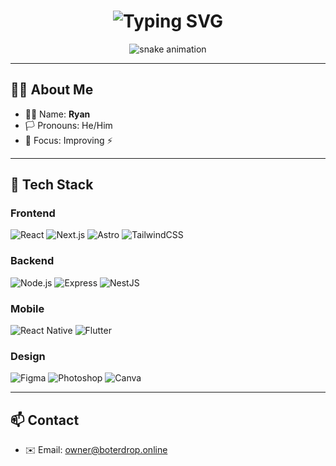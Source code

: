 <h1 align="center">
  <img src="https://readme-typing-svg.demolab.com?font=Fira+Code&size=24&pause=1000&color=F7AB0A&width=435&lines=Hi%2C+I'm+Ryan!;Web+Dev+%7C+UI%2FUX+Enthusiast;Always+improving+%E2%9A%A1" alt="Typing SVG" />
</h1>

<p align="center">
  <img src="https://github.com/USERNAME/USERNAME/blob/output/github-contribution-grid-snake.svg" alt="snake animation" />
</p>

---

## 🧑‍💻 About Me

- 👨‍💻 Name: **Ryan**
- 🏳️ Pronouns: He/Him
- 💬 Focus: Improving ⚡

---

## 🚀 Tech Stack

### Frontend
![React](https://img.shields.io/badge/-React-20232A?style=flat-square&logo=react)
![Next.js](https://img.shields.io/badge/-Next.js-black?style=flat-square&logo=next.js)
![Astro](https://img.shields.io/badge/-Astro-000?style=flat-square&logo=astro)
![TailwindCSS](https://img.shields.io/badge/-Tailwind-06B6D4?style=flat-square&logo=tailwindcss)

### Backend
![Node.js](https://img.shields.io/badge/-Node.js-339933?style=flat-square&logo=node.js)
![Express](https://img.shields.io/badge/-Express-black?style=flat-square&logo=express)
![NestJS](https://img.shields.io/badge/-NestJS-E0234E?style=flat-square&logo=nestjs)

### Mobile
![React Native](https://img.shields.io/badge/-React%20Native-20232A?style=flat-square&logo=react)
![Flutter](https://img.shields.io/badge/-Flutter-02569B?style=flat-square&logo=flutter)

### Design
![Figma](https://img.shields.io/badge/-Figma-F24E1E?style=flat-square&logo=figma)
![Photoshop](https://img.shields.io/badge/-Photoshop-31A8FF?style=flat-square&logo=adobe-photoshop)
![Canva](https://img.shields.io/badge/-Canva-00C4CC?style=flat-square&logo=canva)

---

## 📫 Contact

- ✉️ Email: owner@boterdrop.online


